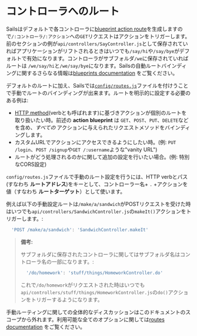 # コントローラへのルート

Sailsはデフォルトで各コントローラに[blueprint action route](http://sailsjs.org/documentation/reference/blueprint-api)を生成しますので`/:コントローラ/:アクション`への`GET`リクエストはアクションをトリガーします。前のセクションの例が`api/controllers/SayController.js`として保存されていればアプリケーションがリフトされるときはいつでも`/say/hi`や`/say/bye`がデフォルトで有効になります。コントローラがサブフォルダ`/we`に保存されていればルートは `/we/say/hi`と`/we/say/bye`になります。Sailsの自動ルートバインディングに関するさらなる情報は[blueprints documentation](http://sailsjs.org/documentation/reference/blueprint-api) をご覧ください。

デフォルトのルートに加え、Sailsでは[`config/routes.js`](http://sailsjs.org/documentation/concepts/Routes)ファイルを付けうことで手動でルートのバインディングが出来ます。ルートを明示的に設定する必要のある例は:

+ [HTTP method](http://www.w3.org/Protocols/rfc2616/rfc2616-sec9.html)(verbとも呼ばれます)に基づきアクションが個別のルートを取り扱いたい時。前述の **action blueprint** は `GET`、`POST`、`PUT`、`DELETE`などを含め、*すべての* アクションに与えられたリクエストメソッドをバインディングします。
+ カスタムURLでアクションにアクセスできるようにしたい時。(例: `PUT /login`、`POST /signup`や`GET /:username`ような"vanity URL")
+ ルートがどう処理されるのかに関して追加の設定を行いたい場合。(例: 特別なCORS設定)

`config/routes.js`ファイルで手動のルート設定を行うには、HTTP verbとパス(すなわち **ルートアドレス**)をキーとして、コントローラー名+ `.` +アクションを値（すなわち **ルートターゲット**）として使います。

例えば以下の手動設定ルートは`/make/a/sandwich`がPOSTリクエストを受けた時はいつでも`api/controllers/SandwichController.js`の`makeIt()`アクションをトリガーします。:

```js
  'POST /make/a/sandwich': 'SandwichController.makeIt'
```


> **備考:**
>
> サブフォルダに保存されたコントローラに関してはサブフォルダ名はコントローラ名の一部になります。:
>
> ```js
>   '/do/homework': 'stuff/things/HomeworkController.do'
> ```
>
> これで`/do/homework`がリクエストされた時はいつでも`api/controllers/stuff/things/HomeworkController.js`の`do()`アクションをトリガーするようになります。

手動ルーティングに関しての全体的なディスカッションはこのドキュメントのスコープから外れます。利用可能な全てのオプションに関しては[routes documentation](http://sailsjs.org/documentation/concepts/Routes) をご覧ください。


<docmeta name="displayName" value="Routing to Controllers">
